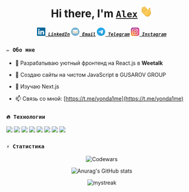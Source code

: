 <h1 align="center" style="border: none;">Hi there, I'm <a href="https://www.linkedin.com/in/aliaksei-levashenia-17b97a180/" target="_blank"><code>Alex</code></a> <img
src="images/hi.gif" height="32" /></h1>

<h5 align="center">
  <code><a href="https://www.linkedin.com/in/aliaksei-levashenia-17b97a180/" title="LinkedIn Profile"><img width="22" src="images/linkedin.svg"> LinkedIn</a></code>
  <code><a href="mailto:mrfreeze987@gmail.com" title="Email"><img width="22" src="images/mail.svg"> Email</a></code>
  <code><a href="https://t.me/yonda1me" title="Telegram link"><img width="22" src="images/tg.svg"> Telegram</a></code>
  <code><a href="https://www.instagram.com/coldy_af" title="Instagram Profile"><img width="22" src="images/instagram.svg"> Instagram</a></code>
</h5>

### <code>✏️ Обо мне</code>

- 🤝 Разрабатываю уютный фронтенд на React.js в **Weetalk**

- 🔭 Создаю сайты на чистом JavaScript в GUSAROV GROUP

- 🌱 Изучаю Next.js

- 📫 Связь со мной: [https://t.me/yonda1me](https://t.me/yonda1me)

### <code>🔥 Технологии</code>

<p align="left">
<img width="35" src="https://cdn.jsdelivr.net/gh/devicons/devicon/icons/html5/html5-original.svg" />
<img width="35" src="https://cdn.jsdelivr.net/gh/devicons/devicon/icons/css3/css3-original.svg" />
<img width="35" src="https://cdn.jsdelivr.net/gh/devicons/devicon/icons/javascript/javascript-original.svg" />
<img width="35" src="https://cdn.jsdelivr.net/gh/devicons/devicon/icons/react/react-original.svg" />
<img width="35" src="https://cdn.jsdelivr.net/gh/devicons/devicon/icons/sass/sass-original.svg" />
<img width="35" src="https://cdn.jsdelivr.net/gh/devicons/devicon/icons/webpack/webpack-original.svg" />
<img width="35" src="https://cdn.jsdelivr.net/gh/devicons/devicon/icons/gulp/gulp-plain.svg" />
<img width="35" src="https://cdn.jsdelivr.net/gh/devicons/devicon/icons/bash/bash-original.svg" />
</p>

### <code>⚡ Статистика</code>

<div width="100%" align="center">

![Codewars](https://github.r2v.ch/codewars?user=YozieB&theme=dark)

![Anurag's GitHub stats](https://github-readme-stats.vercel.app/api?username=yozieb&show_icons=true&theme=tokyonight)

<img src="https://github-readme-streak-stats.herokuapp.com/?user=yozieb&theme=tokyonight" alt="mystreak"/>
 
</div>
